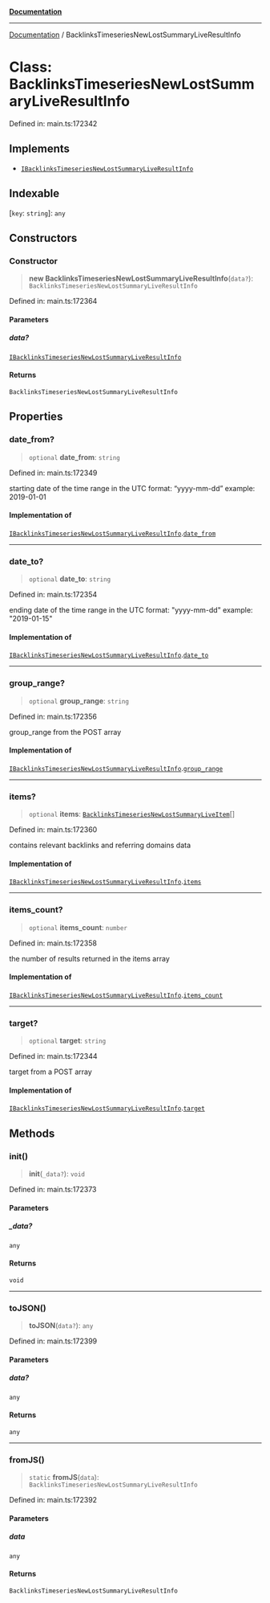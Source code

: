 [**Documentation**](../README.md)

***

[Documentation](../README.md) / BacklinksTimeseriesNewLostSummaryLiveResultInfo

# Class: BacklinksTimeseriesNewLostSummaryLiveResultInfo

Defined in: main.ts:172342

## Implements

- [`IBacklinksTimeseriesNewLostSummaryLiveResultInfo`](../interfaces/IBacklinksTimeseriesNewLostSummaryLiveResultInfo.md)

## Indexable

\[`key`: `string`\]: `any`

## Constructors

### Constructor

> **new BacklinksTimeseriesNewLostSummaryLiveResultInfo**(`data?`): `BacklinksTimeseriesNewLostSummaryLiveResultInfo`

Defined in: main.ts:172364

#### Parameters

##### data?

[`IBacklinksTimeseriesNewLostSummaryLiveResultInfo`](../interfaces/IBacklinksTimeseriesNewLostSummaryLiveResultInfo.md)

#### Returns

`BacklinksTimeseriesNewLostSummaryLiveResultInfo`

## Properties

### date\_from?

> `optional` **date\_from**: `string`

Defined in: main.ts:172349

starting date of the time range
in the UTC format: “yyyy-mm-dd”
example:
2019-01-01

#### Implementation of

[`IBacklinksTimeseriesNewLostSummaryLiveResultInfo`](../interfaces/IBacklinksTimeseriesNewLostSummaryLiveResultInfo.md).[`date_from`](../interfaces/IBacklinksTimeseriesNewLostSummaryLiveResultInfo.md#date_from)

***

### date\_to?

> `optional` **date\_to**: `string`

Defined in: main.ts:172354

ending date of the time range
in the UTC format: "yyyy-mm-dd"
example:
"2019-01-15"

#### Implementation of

[`IBacklinksTimeseriesNewLostSummaryLiveResultInfo`](../interfaces/IBacklinksTimeseriesNewLostSummaryLiveResultInfo.md).[`date_to`](../interfaces/IBacklinksTimeseriesNewLostSummaryLiveResultInfo.md#date_to)

***

### group\_range?

> `optional` **group\_range**: `string`

Defined in: main.ts:172356

group_range from the POST array

#### Implementation of

[`IBacklinksTimeseriesNewLostSummaryLiveResultInfo`](../interfaces/IBacklinksTimeseriesNewLostSummaryLiveResultInfo.md).[`group_range`](../interfaces/IBacklinksTimeseriesNewLostSummaryLiveResultInfo.md#group_range)

***

### items?

> `optional` **items**: [`BacklinksTimeseriesNewLostSummaryLiveItem`](BacklinksTimeseriesNewLostSummaryLiveItem.md)[]

Defined in: main.ts:172360

contains relevant backlinks and referring domains data

#### Implementation of

[`IBacklinksTimeseriesNewLostSummaryLiveResultInfo`](../interfaces/IBacklinksTimeseriesNewLostSummaryLiveResultInfo.md).[`items`](../interfaces/IBacklinksTimeseriesNewLostSummaryLiveResultInfo.md#items)

***

### items\_count?

> `optional` **items\_count**: `number`

Defined in: main.ts:172358

the number of results returned in the items array

#### Implementation of

[`IBacklinksTimeseriesNewLostSummaryLiveResultInfo`](../interfaces/IBacklinksTimeseriesNewLostSummaryLiveResultInfo.md).[`items_count`](../interfaces/IBacklinksTimeseriesNewLostSummaryLiveResultInfo.md#items_count)

***

### target?

> `optional` **target**: `string`

Defined in: main.ts:172344

target from a POST array

#### Implementation of

[`IBacklinksTimeseriesNewLostSummaryLiveResultInfo`](../interfaces/IBacklinksTimeseriesNewLostSummaryLiveResultInfo.md).[`target`](../interfaces/IBacklinksTimeseriesNewLostSummaryLiveResultInfo.md#target)

## Methods

### init()

> **init**(`_data?`): `void`

Defined in: main.ts:172373

#### Parameters

##### \_data?

`any`

#### Returns

`void`

***

### toJSON()

> **toJSON**(`data?`): `any`

Defined in: main.ts:172399

#### Parameters

##### data?

`any`

#### Returns

`any`

***

### fromJS()

> `static` **fromJS**(`data`): `BacklinksTimeseriesNewLostSummaryLiveResultInfo`

Defined in: main.ts:172392

#### Parameters

##### data

`any`

#### Returns

`BacklinksTimeseriesNewLostSummaryLiveResultInfo`
